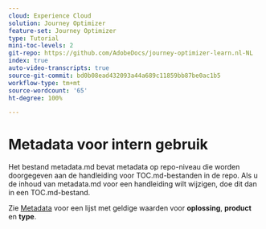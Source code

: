 ```yaml
---
cloud: Experience Cloud
solution: Journey Optimizer
feature-set: Journey Optimizer
type: Tutorial
mini-toc-levels: 2
git-repo: https://github.com/AdobeDocs/journey-optimizer-learn.nl-NL
index: true
auto-video-transcripts: true
source-git-commit: bd0b08ead432093a44a689c11859bb87be0ac1b5
workflow-type: tm+mt
source-wordcount: '65'
ht-degree: 100%

---
```



# Metadata voor intern gebruik

Het bestand metadata.md bevat metadata op repo-niveau die worden doorgegeven aan de handleiding voor TOC.md-bestanden in de repo. Als u de inhoud van metadata.md voor een handleiding wilt wijzigen, doe dit dan in een TOC.md-bestand.

Zie [Metadata](https://experienceleague.adobe.com/docs/authoring-guide-exl/using/editing/user-guide-setup/metadata.html?lang=nl) voor een lijst met geldige waarden voor **oplossing**, **product** en **type**.
